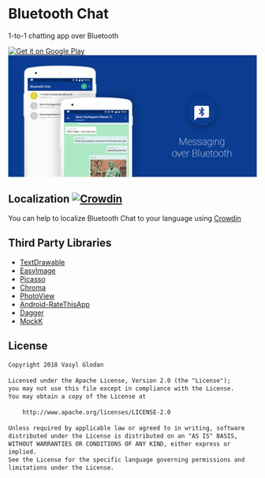 # Bluetooth Chat

1-to-1 chatting app over Bluetooth

<a href="https://play.google.com/store/apps/details?id=com.glodanif.bluetoothchat">
    <img alt="Get it on Google Play"
        height="80"
        src="https://play.google.com/intl/en_us/badges/images/generic/en_badge_web_generic.png" />
</a>

<img src="graphics/featured.png"/>

Localization [![Crowdin](https://d322cqt584bo4o.cloudfront.net/bluetoothchat/localized.svg)](https://crowdin.com/project/bluetoothchat)
--------
You can help to localize Bluetooth Chat to your language using [Crowdin](https://crowdin.com/project/bluetoothchat)

Third Party Libraries
--------
* [TextDrawable](https://github.com/amulyakhare/TextDrawable)
* [EasyImage](https://github.com/jkwiecien/EasyImage)
* [Picasso](https://github.com/square/picasso)
* [Chroma](https://github.com/ItsPriyesh/chroma)
* [PhotoView](https://github.com/chrisbanes/PhotoView)
* [Android-RateThisApp](https://github.com/kobakei/Android-RateThisApp)
* [Dagger](https://github.com/google/dagger)
* [MockK](https://github.com/oleksiyp/mockk)

License
--------
    Copyright 2018 Vasyl Glodan

    Licensed under the Apache License, Version 2.0 (the "License");
    you may not use this file except in compliance with the License.
    You may obtain a copy of the License at

        http://www.apache.org/licenses/LICENSE-2.0

    Unless required by applicable law or agreed to in writing, software
    distributed under the License is distributed on an "AS IS" BASIS,
    WITHOUT WARRANTIES OR CONDITIONS OF ANY KIND, either express or implied.
    See the License for the specific language governing permissions and
    limitations under the License.
